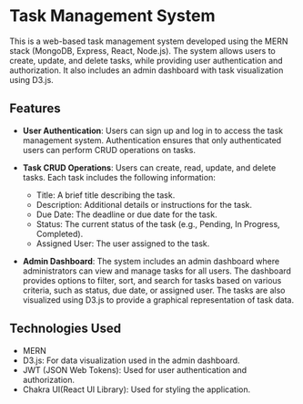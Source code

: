 # Task Management System

This is a web-based task management system developed using the MERN stack (MongoDB, Express, React, Node.js). The system allows users to create, update, and delete tasks, while providing user authentication and authorization. It also includes an admin dashboard with task visualization using D3.js.

## Features

- **User Authentication**: Users can sign up and log in to access the task management system. Authentication ensures that only authenticated users can perform CRUD operations on tasks.

- **Task CRUD Operations**: Users can create, read, update, and delete tasks. Each task includes the following information:
  - Title: A brief title describing the task.
  - Description: Additional details or instructions for the task.
  - Due Date: The deadline or due date for the task.
  - Status: The current status of the task (e.g., Pending, In Progress, Completed).
  - Assigned User: The user assigned to the task.

- **Admin Dashboard**: The system includes an admin dashboard where administrators can view and manage tasks for all users. The dashboard provides options to filter, sort, and search for tasks based on various criteria, such as status, due date, or assigned user. The tasks are also visualized using D3.js to provide a graphical representation of task data.


## Technologies Used
- MERN
- D3.js: For data visualization used in the admin dashboard.
- JWT (JSON Web Tokens): Used for user authentication and authorization.
- Chakra UI(React UI Library): Used for styling the application.
